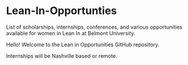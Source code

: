 # Lean-In-Opportunties
List of scholarships, internships, conferences, and various opportunities available for women in Lean In at Belmont University.


Hello! Welcome to the Lean in Opportunities GitHub repository.

Internships will be Nashville based or remote.
